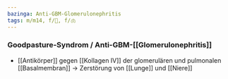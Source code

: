 ```yaml
---
bazinga: Anti-GBM-Glomerulonephritis
tags: m/m14, f/🍺, f/🫁
---
```

### Goodpasture-Syndrom  / Anti-GBM-[[Glomerulonephritis]] 
- [[Antikörper]] gegen [[Kollagen IV]] der glomerulären und pulmonalen [[Basalmembran]] → Zerstörung von [[Lunge]] und [[Niere]]